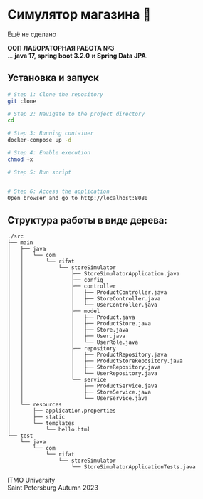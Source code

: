 # Симулятор магазина 🏪
Ещё не сделано
<p>
    <strong>ООП ЛАБОРАТОРНАЯ РАБОТА №3</strong> <br>
    ...
    <strong>java 17, spring boot 3.2.0</strong> и <strong>Spring Data JPA</strong>.
</p>

## Установка и запуск

```bash
# Step 1: Clone the repository
git clone 

# Step 2: Navigate to the project directory
cd 

# Step 3: Running container
docker-compose up -d

# Step 4: Enable execution
chmod +x 

# Step 5: Run script


# Step 6: Access the application
Open browser and go to http://localhost:8080
```

## Структура работы в виде дерева:
```
./src
├── main
│   ├── java
│   │   └── com
│   │       └── rifat
│   │           └── storeSimulator
│   │               ├── StoreSimulatorApplication.java
│   │               ├── config
│   │               ├── controller
│   │               │   ├── ProductController.java
│   │               │   ├── StoreController.java
│   │               │   └── UserController.java
│   │               ├── model
│   │               │   ├── Product.java
│   │               │   ├── ProductStore.java
│   │               │   ├── Store.java
│   │               │   ├── User.java
│   │               │   └── UserRole.java
│   │               ├── repository
│   │               │   ├── ProductRepository.java
│   │               │   ├── ProductStoreRepository.java
│   │               │   ├── StoreRepository.java
│   │               │   └── UserRepository.java
│   │               └── service
│   │                   ├── ProductService.java
│   │                   ├── StoreService.java
│   │                   └── UserService.java
│   └── resources
│       ├── application.properties
│       ├── static
│       └── templates
│           └── hello.html
└── test
    └── java
        └── com
            └── rifat
                └── storeSimulator
                    └── StoreSimulatorApplicationTests.java
```

<p class="note">
    ITMO University<br>
    Saint Petersburg Autumn 2023
</p>